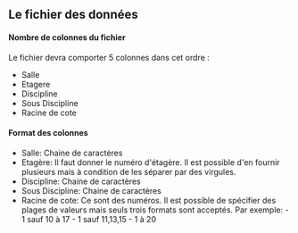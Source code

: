 <h2>Le fichier des données</h2>

<h4>Nombre de colonnes du fichier</h4>
Le fichier devra comporter 5 colonnes dans cet ordre : 
    <ul>
      <li> Salle </li>
      <li> Etagere </li>
      <li> Discipline </li>
      <li> Sous Discipline </li>
      <li> Racine de cote </li>
    </ul>
<h4>Format des colonnes</h4>
    <ul>
      <li> Salle: Chaine de caractères</li>
      <li> Etagère: Il faut donner le numéro d'étagère. Il est possible  d'en fournir plusieurs mais à condition de les séparer par des virgules.</li>
      <li> Discipline: Chaine de caractères </li>
      <li> Sous Discipline: Chaine de caractères </li>
      <li> Racine de cote: Ce sont des numéros. Il est possible de spécifier des plages de valeurs mais seuls trois formats sont acceptés. Par exemple:
            - 1 sauf 10 à 17 
            - 1 sauf 11,13,15
            - 1 à 20 </li>
    </ul>
